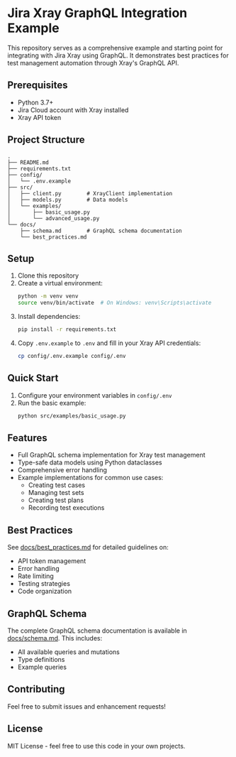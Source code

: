 # Jira Xray GraphQL Integration Example

This repository serves as a comprehensive example and starting point for integrating with Jira Xray using GraphQL. It demonstrates best practices for test management automation through Xray's GraphQL API.

## Prerequisites

- Python 3.7+
- Jira Cloud account with Xray installed
- Xray API token

## Project Structure

```
.
├── README.md
├── requirements.txt
├── config/
│   └── .env.example
├── src/
│   ├── client.py        # XrayClient implementation
│   ├── models.py        # Data models
│   └── examples/
│       ├── basic_usage.py
│       └── advanced_usage.py
└── docs/
    ├── schema.md        # GraphQL schema documentation
    └── best_practices.md
```

## Setup

1. Clone this repository
2. Create a virtual environment:
   ```bash
   python -m venv venv
   source venv/bin/activate  # On Windows: venv\Scripts\activate
   ```
3. Install dependencies:
   ```bash
   pip install -r requirements.txt
   ```
4. Copy `.env.example` to `.env` and fill in your Xray API credentials:
   ```bash
   cp config/.env.example config/.env
   ```

## Quick Start

1. Configure your environment variables in `config/.env`
2. Run the basic example:
   ```bash
   python src/examples/basic_usage.py
   ```

## Features

- Full GraphQL schema implementation for Xray test management
- Type-safe data models using Python dataclasses
- Comprehensive error handling
- Example implementations for common use cases:
  - Creating test cases
  - Managing test sets
  - Creating test plans
  - Recording test executions

## Best Practices

See [docs/best_practices.md](docs/best_practices.md) for detailed guidelines on:
- API token management
- Error handling
- Rate limiting
- Testing strategies
- Code organization

## GraphQL Schema

The complete GraphQL schema documentation is available in [docs/schema.md](docs/schema.md). This includes:
- All available queries and mutations
- Type definitions
- Example queries

## Contributing

Feel free to submit issues and enhancement requests!

## License

MIT License - feel free to use this code in your own projects.

